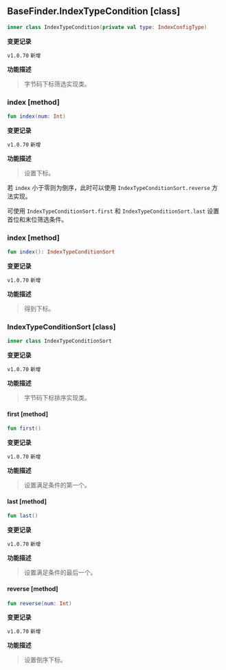 ## BaseFinder.IndexTypeCondition [class]

```kotlin
inner class IndexTypeCondition(private val type: IndexConfigType)
```

**变更记录**

`v1.0.70` `新增`

**功能描述**

> 字节码下标筛选实现类。

### index [method]

```kotlin
fun index(num: Int)
```

**变更记录**

`v1.0.70` `新增`

**功能描述**

> 设置下标。

若 `index` 小于零则为倒序，此时可以使用 `IndexTypeConditionSort.reverse` 方法实现。

可使用 `IndexTypeConditionSort.first` 和 `IndexTypeConditionSort.last` 设置首位和末位筛选条件。

### index [method]

```kotlin
fun index(): IndexTypeConditionSort
```

**变更记录**

`v1.0.70` `新增`

**功能描述**

> 得到下标。

### IndexTypeConditionSort [class]

```kotlin
inner class IndexTypeConditionSort
```

**变更记录**

`v1.0.70` `新增`

**功能描述**

> 字节码下标排序实现类。

#### first [method]

```kotlin
fun first()
```

**变更记录**

`v1.0.70` `新增`

**功能描述**

> 设置满足条件的第一个。

#### last [method]

```kotlin
fun last()
```

**变更记录**

`v1.0.70` `新增`

**功能描述**

> 设置满足条件的最后一个。

#### reverse [method]

```kotlin
fun reverse(num: Int)
```

**变更记录**

`v1.0.70` `新增`

**功能描述**

> 设置倒序下标。